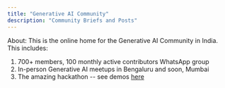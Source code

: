 ```yaml
---
title: "Generative AI Community"
description: "Community Briefs and Posts"
---
```


About: This is the online home for the Generative AI Community in India. This includes:
1. 700+ members, 100 monthly active contributors WhatsApp group
2. In-person Generative AI meetups in Bengaluru and soon, Mumbai
3. The amazing hackathon -- see demos [here](deephackdemos.md)

